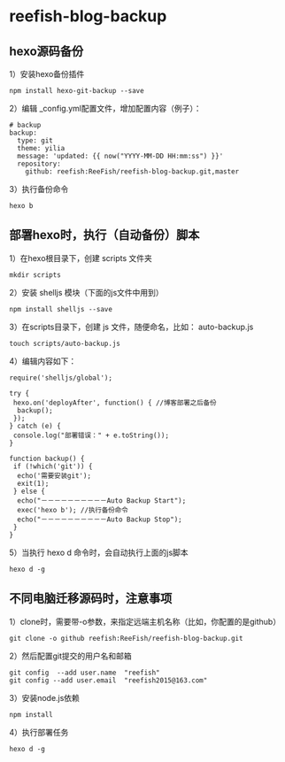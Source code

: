 # reefish-blog-backup

## hexo源码备份

1）安装hexo备份插件

```
npm install hexo-git-backup --save
```

2）编辑 _config.yml配置文件，增加配置内容（例子）：

```
# backup
backup:
  type: git
  theme: yilia
  message: 'updated: {{ now("YYYY-MM-DD HH:mm:ss") }}'
  repository:
    github: reefish:ReeFish/reefish-blog-backup.git,master
```

3）执行备份命令

```
hexo b
```

## 部署hexo时，执行（自动备份）脚本

1）在hexo根目录下，创建 scripts 文件夹

```
mkdir scripts
```

2）安装 shelljs 模块（下面的js文件中用到）

```
npm install shelljs --save
```

3）在scripts目录下，创建 js 文件，随便命名，比如： auto-backup.js

```
touch scripts/auto-backup.js
```

4）编辑内容如下：

```
require('shelljs/global');

try {
 hexo.on('deployAfter', function() { //博客部署之后备份
  backup();
 });
} catch (e) {
 console.log("部署错误：" + e.toString());
}

function backup() {
 if (!which('git')) {
  echo('需要安装git');
  exit(1);
 } else {
  echo("－－－－－－－－－－Auto Backup Start");
  exec('hexo b'); //执行备份命令
  echo("－－－－－－－－－－Auto Backup Stop");
 }
}
```

5）当执行 hexo d 命令时，会自动执行上面的js脚本

```
hexo d -g
```

## 不同电脑迁移源码时，注意事项

1）clone时，需要带-o参数，来指定远端主机名称（比如，你配置的是github）

```
git clone -o github reefish:ReeFish/reefish-blog-backup.git
```

2）然后配置git提交的用户名和邮箱

```
git config  --add user.name  "reefish"
git config --add user.email  "reefish2015@163.com"
```
3）安装node.js依赖

```
npm install
```

4）执行部署任务

```
hexo d -g
```
